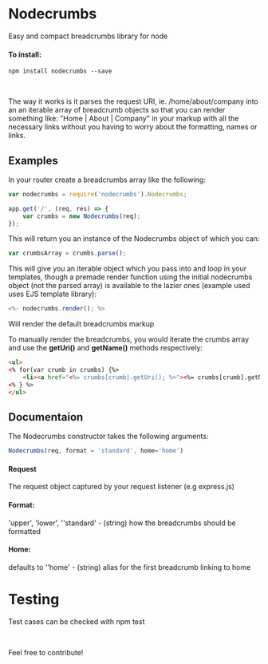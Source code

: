 # Nodecrumbs
Easy and compact breadcrumbs library for node

#### To install:
```npm install nodecrumbs --save```

<br>

The way it works is it parses the request URI, ie. /home/about/company into an an iterable array of breadcrumb objects
so that you can render something like: "Home | About | Company" in your markup with all the necessary links without you
having to worry about the formatting, names or links.

## Examples

In your router create a breadcrumbs array like the following:

```javascript
var nodecrumbs = require('nodecrumbs').Nodecrumbs;

app.get('/', (req, res) => {
    var crumbs = new Nodecrumbs(req);
});
```

This will return you an instance of the Nodecrumbs object of which you can:

```javascript
var crumbsArray = crumbs.parse();
```

This will give you an iterable object which you pass into and loop in your templates, 
though a premade render function using the initial nodecrumbs object (not the parsed array) is available to the lazier ones (example used uses EJS template library):

```javascript
<%- nodecrumbs.render(); %>
```

Will render the default breadcrumbs markup

To manually render the breadcrumbs, you would iterate the crumbs array and use the <strong>getUri()</strong> and <strong>getName()</strong> methods respectively:

```html
<ul>
<% for(var crumb in crumbs) {%>
    <li><a href="<%= crumbs[crumb].getUri(); %>"><%= crumbs[crumb].getName(); %></a></li>
<% } %>
</ul>
```

## Documentaion

The Nodecrumbs constructor takes the following arguments:
```javascript
Nodecrumbs(req, format = 'standard', home='home')
```

#### Request
The request object captured by your request listener (e.g express.js)

#### Format: 
'upper', 'lower', ''standard' - (string) how the breadcrumbs should be formatted

#### Home: 
defaults to ''home' - (string) alias for the first breadcrumb linking to home

# Testing
Test cases can be checked with npm test

<br />

Feel free to contribute!
